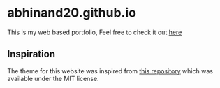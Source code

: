 # abhinand20.github.io
This is my web based portfolio, Feel free to check it out [here](https://abhinand20.github.io)

## Inspiration
The theme for this website was inspired from [this repository](https://github.com/jarrekk/Jalpc) which was available under the MIT license.

